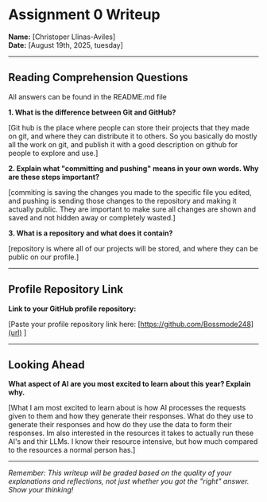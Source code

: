 # Assignment 0 Writeup

**Name:** [Christoper Llinas-Aviles]  
**Date:** [August 19th, 2025, tuesday]

---

## Reading Comprehension Questions
All answers can be found in the README.md file

**1. What is the difference between Git and GitHub?**

[Git hub is the place where people can store their projects that they made on git, and where they can distribute it to others. So you basically do mostly all the work on git, and publish it with a good description on github for people to explore and use.]

**2. Explain what "committing and pushing" means in your own words. Why are these steps important?**

[commiting is saving the changes you made to the specific file you edited, and pushing is sending those changes to the repository and making it actually public. They are important to make sure all changes are shown and saved and not hidden away or completely wasted.]

**3. What is a repository and what does it contain?**

[repository is where all of our projects will be stored, and where they can be public on our profile.]

---

## Profile Repository Link

**Link to your GitHub profile repository:** 

[Paste your profile repository link here: [https://github.com/Bossmode248](url) ]

---

## Looking Ahead

**What aspect of AI are you most excited to learn about this year? Explain why.**

[What I am most excited to learn about is how AI processes the requests given to them and how they generate their responses. What do they use to generate their responses and how do they use the data to form their responses. Im also interested in the resources it takes to actually run these AI's and thir LLMs. I know their resource intensive, but how much compared to the resources a normal person has.]

---

*Remember: This writeup will be graded based on the quality of your explanations and reflections, not just whether you got the "right" answer. Show your thinking!*
